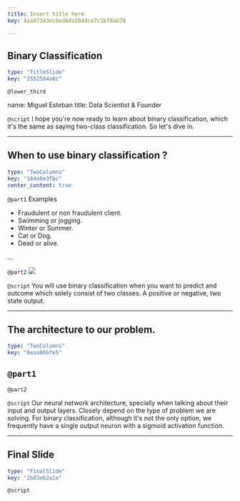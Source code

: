 ```yaml
---
title: Insert title here
key: 4aa97343ec6ed6da2044ce7c1bf8ab70

---
```

## Binary Classification

```yaml
type: "TitleSlide"
key: "2552584a8c"
```

`@lower_third`

name: Miguel Esteban
title: Data Scientist & Founder


`@script`
I hope you're now ready to learn about binary classification, which it's the same as saying two-class classification. So let's dive in.


---
## When to use binary classification ?

```yaml
type: "TwoColumns"
key: "184e6e3fbc"
center_content: true
```

`@part1`
Examples

- Fraudulent or non fraudulent client.
- Swimming or jogging.
- Winter or Summer.
- Cat or Dog.
- Dead or alive.

...


`@part2`
![](image-url)


`@script`
You will use binary classification when you want to predict and outcome which solely consist of two classes. A positive or negative, two state output.


---
## The architecture to our problem.

```yaml
type: "TwoColumns"
key: "8eaa86bfe5"
```

`@part1`
-


`@part2`



`@script`
Our neural network architecture, specially when talking about their input and output layers. Closely depend on the type of problem we are solving. For binary classification, although it's not the only option, we frequently have a single output neuron with a sigmoid activation function.


---
## Final Slide

```yaml
type: "FinalSlide"
key: "2b83e62a1e"
```

`@script`


